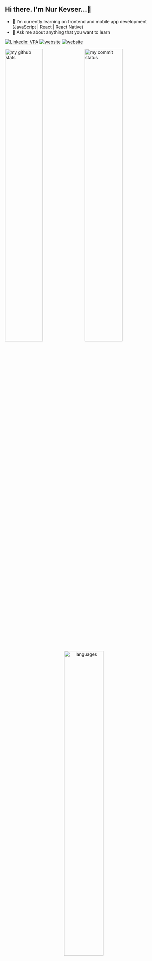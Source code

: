 ## Hi there. I'm Nur Kevser...👋

- 🔭 I’m currently learning on frontend and mobile app development (JavaScript | React | React Native)
- 💬 Ask me about anything that you want to learn

[![Linkedin: VPA](https://img.shields.io/badge/linkedin-%230077B5.svg?&style=for-the-badge&logo=linkedin&logoColor=white)](https://www.linkedin.com/in/nur-kevser-kadiroğlu/)
[![website](https://img.shields.io/badge/gmail-f1f2f6.svg?&style=for-the-badge&logo=gmail&logoColor=red)](mailto:nurkevserkadiroglu@gmail.com)
[![website](https://img.shields.io/badge/%20-medium-black?&style=for-the-badge&logoColor=white)](https://medium.com/@nurkevserkadiroglu)

</p>
<p align="left">
<img src="https://github-readme-stats.vercel.app/api?username=NurKevser&theme=buefy " alt="my github stats" width="49%"/>&nbsp;
<img src="https://github-readme-streak-stats.herokuapp.com/?user=NurKevser&theme=buefy&" alt="my commit status" width="49%" /> </p>
<p align="center"> <img src="https://github-readme-stats.vercel.app/api/top-langs/?username=NurKevser&theme=buefy &layout=compact" alt="languages" width="50%" > </p>

